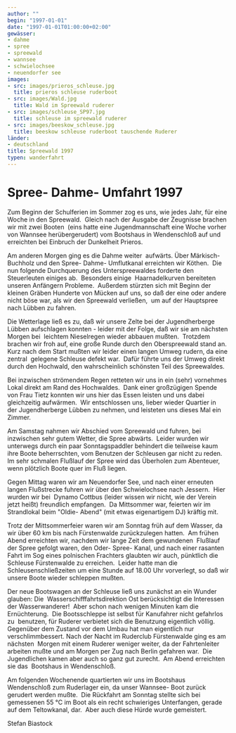 ```yaml
---
author: ""
begin: "1997-01-01"
date: "1997-01-01T01:00:00+02:00"
gewässer:
- dahme
- spree
- spreewald
- wannsee
- schwielochsee
- neuendorfer see
images:
- src: images/prieros_schleuse.jpg
  title: prieros schleuse ruderboot
- src: images/Wald.jpg
  title: Wald im Spreewald ruderer
- src: images/schleuse_SP97.jpg
  title: schleuse im spreewald ruderer
- src: images/beeskow_schleuse.jpg
  title: beeskow schleuse ruderboot tauschende Ruderer
länder: 
- deutschland
title: Spreewald 1997
typen: wanderfahrt
---
```


# Spree- Dahme- Umfahrt 1997


Zum Beginn der Schulferien im Sommer zog es uns, wie jedes Jahr, für eine Woche in den Spreewald.  Gleich nach der Ausgabe der Zeugnisse brachen wir mit zwei Booten  (eins hatte eine Jugendmannschaft eine Woche vorher von Wannsee herübergerudert) vom Bootshaus in Wendenschloß auf und erreichten bei Einbruch der Dunkelheit Prieros.

Am anderen Morgen ging es die Dahme weiter  aufwärts. Über Märkisch- Buchholz und den Spree- Dahme- Umflutkanal erreichten wir Köthen.  Die nun folgende Durchquerung des Unterspreewaldes forderte den Steuerleuten einiges ab.  Besonders einige  Haarnadelkurven bereiteten unseren Anfängern Probleme.  Außerdem stürzten sich mit Beginn der kleinen Gräben Hunderte von Mücken auf uns, so daß der eine oder andere nicht böse war, als wir den Spreewald verließen,  um auf der Hauptspree nach Lübben zu fahren.

Die Wetterlage ließ es zu, daß wir unsere Zelte bei der Jugendherberge Lübben aufschlagen konnten - leider mit der Folge, daß wir sie am nächsten Morgen bei  leichtem Nieselregen wieder abbauen mußten.  Trotzdem brachen wir froh auf, eine große Runde durch den Oberspreewald stand an.  Kurz nach dem Start mußten wir leider einen langen Umweg rudern, da eine zentral  gelegene Schleuse defekt war.  Dafür führte uns der Umweg direkt durch den Hochwald, den wahrscheinlich schönsten Teil des Spreewaldes.

Bei inzwischen strömendem Regen retteten wir uns in ein (sehr) vornehmes  Lokal direkt am Rand des Hochwaldes.  Dank einer großzügigen Spende von Frau Tietz konnten wir uns hier das Essen leisten und uns dabei gleichzeitig aufwärmen.  Wir entschlossen uns, lieber wieder Quartier in  der Jugendherberge Lübben zu nehmen, und leisteten uns dieses Mal ein Zimmer.

Am Samstag nahmen wir Abschied vom Spreewald und fuhren, bei inzwischen sehr gutem Wetter, die Spree abwärts.  Leider wurden wir  unterwegs durch ein paar Sonntagspaddler behindert die teilweise kaum ihre Boote beherrschten, vom Benutzen der Schleusen gar nicht zu reden.  Im sehr schmalen Flußlauf der Spree wird das Überholen zum Abenteuer,  wenn plötzlich Boote quer im Fluß liegen.

Gegen Mittag waren wir am Neuendorfer See, und nach einer erneuten langen Flußstrecke fuhren wir über den Schwielochsee nach Jessern.  Hier wurden wir bei  Dynamo Cottbus (leider wissen wir nicht, wie der Verein jetzt heißt) freundlich empfangen.  Da Mittsommer war, feierten wir im Strandlokal beim "Oldie- Abend" (mit etwas eigenartigem DJ) kräftig mit.

Trotz der Mittsommerfeier waren wir am Sonntag früh auf dem Wasser, da wir über 60 km bis nach Fürstenwalde zurückzulegen hatten.  Am frühen Abend erreichten wir, nachdem wir lange Zeit dem gewundenen  Flußlauf der Spree gefolgt waren, den Oder- Spree- Kanal, und nach einer rasanten Fahrt im Sog eines polnischen Frachters glaubten wir auch, pünktlich die Schleuse Fürstenwalde zu erreichen.  Leider hatte man die  Schleusenschließzeiten um eine Stunde auf 18.00 Uhr vorverlegt, so daß wir unsere Boote wieder schleppen mußten.

Der neue Bootswagen an der Schleuse ließ uns zunächst an ein Wunder glauben: Die  Wasserschifffahrtsdirektion Ost berücksichtigt die Interessen der Wasserwanderer!  Aber schon nach wenigen Minuten kam die Ernüchterung.  Die Bootsschleppe ist selbst für Kanufahrer nicht gefahrlos zu  benutzen, für Ruderer verbietet sich die Benutzung eigentlich völlig.  Gegenüber dem Zustand vor dem Umbau hat man eigentlich nur verschlimmbessert. Nach der Nacht im Ruderclub Fürstenwalde ging es am nächsten  Morgen mit einem Ruderer weniger weiter, da der Fahrtenleiter arbeiten mußte und am Morgen per Zug nach Berlin gefahren war.  Die Jugendlichen kamen aber auch so ganz gut zurecht.  Am Abend erreichten sie das  Bootshaus in Wendenschloß.

Am folgenden Wochenende quartierten wir uns im Bootshaus Wendenschloß zum Ruderlager ein, da unser Wannsee- Boot zurück gerudert werden mußte.  Die Rückfahrt am Sonntag stellte sich bei  gemessenen 55 °C im Boot als ein recht schwieriges Unterfangen, gerade auf dem Teltowkanal, dar.  Aber auch diese Hürde wurde gemeistert.

Stefan Biastock
